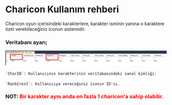 # Charicon Kullanım rehberi

Charicon oyun içerisindeki karakterlere, karakter isminin yanına o karaktere özel verebileceğiniz iconun sistemidir.

### Veritabanı ayarı;
![Add IIS Website](../images/charicondbside.png)

```
`CharID`: Kullanıcının karakterinin veritabanındaki sanal kimliği.

`RankCrest`: Kullanıcıya vereceğiniz iconın ID'si.
```

### NOT: <span style="color:red">Bir karakter aynı anda en fazla 1 charicon'a sahip olabilir.</span>